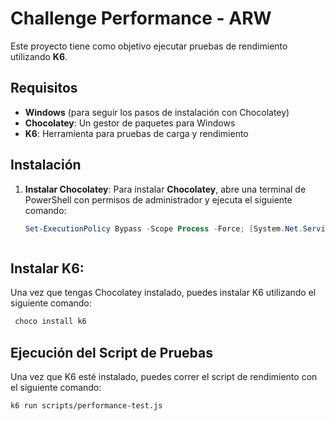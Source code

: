 # Challenge Performance - ARW

Este proyecto tiene como objetivo ejecutar pruebas de rendimiento utilizando **K6**.

## Requisitos

- **Windows** (para seguir los pasos de instalación con Chocolatey)
- **Chocolatey**: Un gestor de paquetes para Windows
- **K6**: Herramienta para pruebas de carga y rendimiento

## Instalación

1. **Instalar Chocolatey**:
   Para instalar **Chocolatey**, abre una terminal de PowerShell con permisos de administrador y ejecuta el siguiente comando:

   ```powershell
   Set-ExecutionPolicy Bypass -Scope Process -Force; [System.Net.ServicePointManager]::SecurityProtocol = [System.Net.SecurityProtocolType]::Tls12; iex ((New-Object System.Net.WebClient).DownloadString('https://community.chocolatey.org/install.ps1'))
   
```
```

## Instalar K6:

 Una vez que tengas Chocolatey instalado, puedes instalar K6 utilizando el siguiente comando:

```bash
 choco install k6
```
## Ejecución del Script de Pruebas

Una vez que K6 esté instalado, puedes correr el script de rendimiento con el siguiente comando:

```bash
k6 run scripts/performance-test.js
```